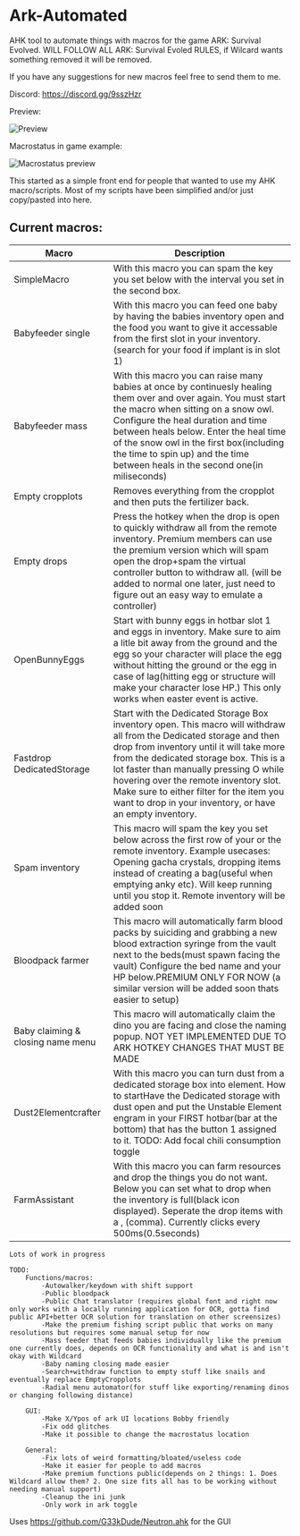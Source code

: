 # Ark-Automated
AHK tool to automate things with macros for the game ARK: Survival Evolved. 
WILL FOLLOW ALL ARK: Survival Evoled RULES, if Wilcard wants something removed it will be removed.

If you have any suggestions for new macros feel free to send them to me.

Discord: https://discord.gg/9sszHzr

Preview:

![Preview](https://raw.githubusercontent.com/ark-automated/Ark-Automated/master/Preview.gif)

Macrostatus in game example:

![Macrostatus preview](https://raw.githubusercontent.com/ark-automated/Ark-Automated/master/MacroStatus.png)

This started as a simple front end for people that wanted to use my AHK macro/scripts. Most of my scripts have been simplified and/or just copy/pasted into here.

## Current macros:
|Macro|Description|
|--|--|
| SimpleMacro| With this macro you can spam the key you set below with the interval you set in the second box.|
| Babyfeeder single |With this macro you can feed one baby by having the babies inventory open and the food you want to give it accessable from the first slot in your inventory.(search for your food if implant is in slot 1)  |
|Babyfeeder mass|With this macro you can raise many babies at once by continuesly healing them over and over again. You must start the macro when sitting on a snow owl. Configure the heal duration and time between heals below. Enter the heal time of the snow owl in the first box(including the time to spin up) and the time between heals in the second one(in miliseconds)|
|Empty cropplots|Removes everything from the cropplot and then puts the fertilizer back.|
|Empty drops|Press the hotkey when the drop is open to quickly withdraw all from the remote inventory. Premium members can use the premium version which will spam open the drop+spam the virtual controller button to withdraw all. (will be added to normal one later, just need to figure out an easy way to emulate a controller)|
|OpenBunnyEggs|Start with bunny eggs in hotbar slot 1 and eggs in inventory. Make sure to aim a litle bit away from the ground and the egg so your character will place the egg without hitting the ground or the egg in case of lag(hitting egg or structure will make your character lose HP.) This only works when easter event is active.|
|Fastdrop DedicatedStorage|Start with the Dedicated Storage Box inventory open. This macro will withdraw all from the Dedicated storage and then drop from inventory until it will take more from the dedicated storage box. This is a lot faster than manually pressing O while hovering over the remote inventory slot. Make sure to either filter for the item you want to drop in your inventory, or have an empty inventory.|
|Spam inventory|This macro will spam the key you set below across the first row of your or the remote inventory. Example usecases: Opening gacha crystals, dropping items instead of creating a bag(useful when emptying anky etc). Will keep running until you stop it. Remote inventory will be added soon|
|Bloodpack farmer|This macro will automatically farm blood packs by suiciding and grabbing a new blood extraction syringe from the vault next to the beds(must spawn facing the vault) Configure the bed name and your HP below.PREMIUM ONLY FOR NOW (a similar version will be added soon thats easier to setup)|
|Baby claiming & closing name menu|This macro will automatically claim the dino you are facing and close the naming popup. NOT YET IMPLEMENTED DUE TO ARK HOTKEY CHANGES THAT MUST BE MADE
|Dust2Elementcrafter|With this macro you can turn dust from a dedicated storage box into element. How to startHave the Dedicated storage with dust open and put the Unstable Element engram in your FIRST hotbar(bar at the bottom) that has the button 1 assigned to it. TODO: Add focal chili consumption toggle|
|FarmAssistant|With this macro you can farm resources and drop the things you do not want. Below you can set what to drop when the inventory is full(black icon displayed). Seperate the drop items with a , (comma). Currently clicks every 500ms(0.5seconds)|



	Lots of work in progress

    TODO:
        Functions/macros:
            -Autowalker/keydown with shift support
            -Public bloodpack
            -Public Chat translator (requires global font and right now only works with a locally running application for OCR, gotta find public API+better OCR solution for translation on other screensizes)
            -Make the premium fishing script public that works on many resolutions but requires some manual setup for now
            -Mass feeder that feeds babies individually like the premium one currently does, depends on OCR functionality and what is and isn't okay with Wildcard
            -Baby naming closing made easier
            -Search+withdraw function to empty stuff like snails and eventually replace EmptyCropplots
            -Radial menu automator(for stuff like exporting/renaming dinos or changing following distance)

        GUI:
            -Make X/Ypos of ark UI locations Bobby friendly
            -Fix odd glitches
            -Make it possible to change the macrostatus location

        General:
            -Fix lots of weird formatting/bloated/useless code
            -Make it easier for people to add macros
            -Make premium functions public(depends on 2 things: 1. Does Wildcard allow them? 2. One size fits all has to be working without needing manual support)
            -Cleanup the ini junk
            -Only work in ark toggle



Uses https://github.com/G33kDude/Neutron.ahk for the GUI
